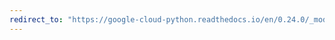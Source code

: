 ```yaml
---
redirect_to: "https://google-cloud-python.readthedocs.io/en/0.24.0/_modules/google/cloud/datastore/entity.html"
---
```

